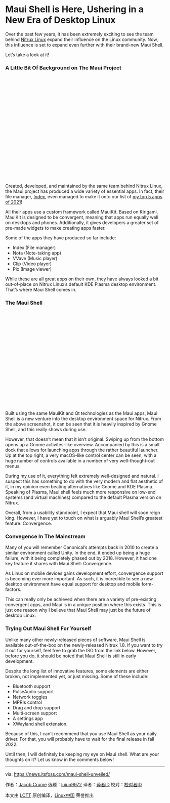 [#]: subject: "Maui Shell is Here, Ushering in a New Era of Desktop Linux"
[#]: via: "https://news.itsfoss.com/maui-shell-unveiled/"
[#]: author: "Jacob Crume https://news.itsfoss.com/author/jacob/"
[#]: collector: "lujun9972"
[#]: translator: "imgradeone"
[#]: reviewer: " "
[#]: publisher: " "
[#]: url: " "

Maui Shell is Here, Ushering in a New Era of Desktop Linux
======

Over the past few years, it has been extremely exciting to see the team behind [Nitrux Linux][1] expand their influence on the Linux community. Now, this influence is set to expand even further with their brand-new Maui Shell.

Let’s take a look at it!

### A Little Bit Of Background on The Maui Project

![][2]

Created, developed, and maintained by the same team behind Nitrux Linux, the Maui project has produced a wide variety of essential apps. In fact, their file manager, [Index][3], even managed to make it onto our list of [my top 5 apps of 2021][4]!

All their apps use a custom framework called MauiKit. Based on Kirigami, MauiKit is designed to be convergent, meaning that apps run equally well on desktops and phones. Additionally, it gives developers a greater set of pre-made widgets to make creating apps faster.

Some of the apps they have produced so far include:

  * Index (File manager)
  * Nota (Note-taking app)
  * VVave (Music player)
  * Clip (Video player)
  * Pix (Image viewer)



While these are all great apps on their own, they have always looked a bit out-of-place on Nitrux Linux’s default KDE Plasma desktop environment. That’s where Maui Shell comes in.

### The Maui Shell

![][5]

Built using the same MauiKit and Qt technologies as the Maui apps, Maui Shell is a new venture into the desktop environment space for Nitrux. From the above screenshot, it can be seen that it is heavily inspired by Gnome Shell, and this really shows during use.

However, that doesn’t mean that it isn’t original. Swiping up from the bottom opens up a Gnome activites-like overview. Accompanied by this is a small dock that allows for launching apps through the rather beautiful launcher. Up at the top right, a very macOS-like control center can be seen, with a huge number of controls available in a number of very well-thought-out menus.

During my use of it, everything felt extremely well-designed and natural. I suspect this has something to do with the very modern and flat aesthetic of it, in my opinion even beating alternatives like Gnome and KDE Plasma. Speaking of Plasma, Maui shell feels much more responsive on low-end systems (and virtual machines) compared to the default Plasma version on Nitrux.

Overall, from a usability standpoint, I expect that Maui shell will soon reign king. However, I have yet to touch on what is arguably Maui Shell’s greatest feature: Convergence.

### Convegence In The Mainstream

Many of you will remember Canonical’s attempts back in 2010 to create a similar environment called Unity. In the end, it ended up being a huge failure, with it being completely phased out by 2018. However, it had one key feature it shares with Maui Shell: Convergence.

As Linux on mobile devices gains development effort, convergence support is becoming ever more important. As such, it is incredible to see a new desktop environment have equal support for desktop and mobile form-factors.

This can really only be achieved when there are a variety of pre-existing convergent apps, and Maui is in a unique position where this exists. This is just one reason why I believe that Maui Shell may just be the future of desktop Linux.

### Trying Out Maui Shell For Yourself

Unlike many other newly-released pieces of software, Maui Shell is available out-of-the-box on the newly-released Nitrux 1.8. If you want to try it out for yourself, feel free to grab the ISO from the link below. However, before you do, it should be noted that Maui Shell is still in early development.

Despite the long list of innovative features, some elements are either broken, not implemented yet, or just missing. Some of these include:

  * Bluetooth support
  * PulseAudio support
  * Network toggles
  * MPRIs control
  * Drag and drop support
  * Multi-screen support
  * A settings app
  * XWayland shell extension.



Because of this, I can’t recommend that you use Maui Shell as your daily driver. For that, you will probably have to wait for the final release in fall 2022.

Until then, I will definitely be keeping my eye on Maui shell. What are your thoughts on it? Let us know in the comments below!

--------------------------------------------------------------------------------

via: https://news.itsfoss.com/maui-shell-unveiled/

作者：[Jacob Crume][a]
选题：[lujun9972][b]
译者：[译者ID](https://github.com/译者ID)
校对：[校对者ID](https://github.com/校对者ID)

本文由 [LCTT](https://github.com/LCTT/TranslateProject) 原创编译，[Linux中国](https://linux.cn/) 荣誉推出

[a]: https://news.itsfoss.com/author/jacob/
[b]: https://github.com/lujun9972
[1]: https://nxos.org/
[2]: data:image/svg+xml;base64,PHN2ZyBoZWlnaHQ9IjUwMyIgd2lkdGg9Ijc4MCIgeG1sbnM9Imh0dHA6Ly93d3cudzMub3JnLzIwMDAvc3ZnIiB2ZXJzaW9uPSIxLjEiLz4=
[3]: http://mauikit.org/apps/index
[4]: https://news.itsfoss.com/linux-apps-discovered-2021/
[5]: data:image/svg+xml;base64,PHN2ZyBoZWlnaHQ9IjQ2NSIgd2lkdGg9Ijc4MCIgeG1sbnM9Imh0dHA6Ly93d3cudzMub3JnLzIwMDAvc3ZnIiB2ZXJzaW9uPSIxLjEiLz4=
